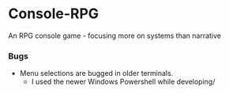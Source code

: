 # Console-RPG
An RPG console game - focusing more on systems than narrative

### Bugs
- Menu selections are bugged in older terminals. 
  - I used the newer Windows Powershell while developing/
